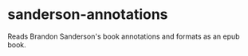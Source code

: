 sanderson-annotations
=====================

Reads Brandon Sanderson's book annotations and formats as an epub book.
